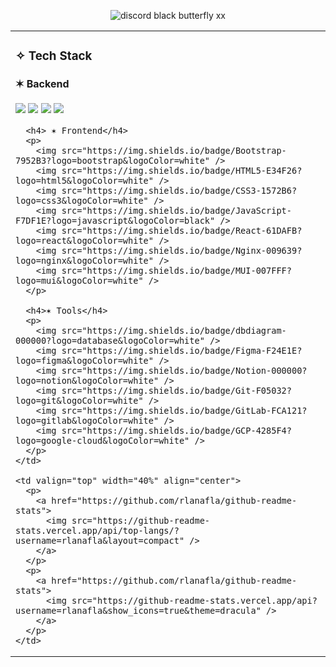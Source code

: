 <div align="center">
  
![discord black butterfly xx](https://github.com/user-attachments/assets/e5e36620-d00c-4a44-af0c-87a9a2523cb2)

</div>

<table style="width:100%;">
  <tr>
    <td valign="top" width="60%" align="left">
      <h3>✧ Tech Stack</h3>
      <h4> ✶ Backend</h4>
      <p>
        <img src="https://img.shields.io/badge/Java-007396?logo=java&logoColor=white" />
        <img src="https://img.shields.io/badge/SpringBoot-6DB33F?logo=springboot&logoColor=white" />
        <img src="https://img.shields.io/badge/Spring%20Data%20JPA-6DB33F?logo=spring&logoColor=white" />
        <img src="https://img.shields.io/badge/MySQL-4479A1?logo=mysql&logoColor=white" />
      </p>

      <h4> ✶ Frontend</h4>
      <p>
        <img src="https://img.shields.io/badge/Bootstrap-7952B3?logo=bootstrap&logoColor=white" />
        <img src="https://img.shields.io/badge/HTML5-E34F26?logo=html5&logoColor=white" />
        <img src="https://img.shields.io/badge/CSS3-1572B6?logo=css3&logoColor=white" />
        <img src="https://img.shields.io/badge/JavaScript-F7DF1E?logo=javascript&logoColor=black" />
        <img src="https://img.shields.io/badge/React-61DAFB?logo=react&logoColor=white" />
        <img src="https://img.shields.io/badge/Nginx-009639?logo=nginx&logoColor=white" />
        <img src="https://img.shields.io/badge/MUI-007FFF?logo=mui&logoColor=white" />
      </p>

      <h4>✶ Tools</h4>
      <p>
        <img src="https://img.shields.io/badge/dbdiagram-000000?logo=database&logoColor=white" />
        <img src="https://img.shields.io/badge/Figma-F24E1E?logo=figma&logoColor=white" />
        <img src="https://img.shields.io/badge/Notion-000000?logo=notion&logoColor=white" />
        <img src="https://img.shields.io/badge/Git-F05032?logo=git&logoColor=white" />
        <img src="https://img.shields.io/badge/GitLab-FCA121?logo=gitlab&logoColor=white" />
        <img src="https://img.shields.io/badge/GCP-4285F4?logo=google-cloud&logoColor=white" />
      </p>
    </td>

    <td valign="top" width="40%" align="center">
      <p>
        <a href="https://github.com/rlanafla/github-readme-stats">
          <img src="https://github-readme-stats.vercel.app/api/top-langs/?username=rlanafla&layout=compact" />
        </a>
      </p>
      <p>
        <a href="https://github.com/rlanafla/github-readme-stats">
          <img src="https://github-readme-stats.vercel.app/api?username=rlanafla&show_icons=true&theme=dracula" />
        </a>
      </p>
    </td>
  </tr>
</table>
